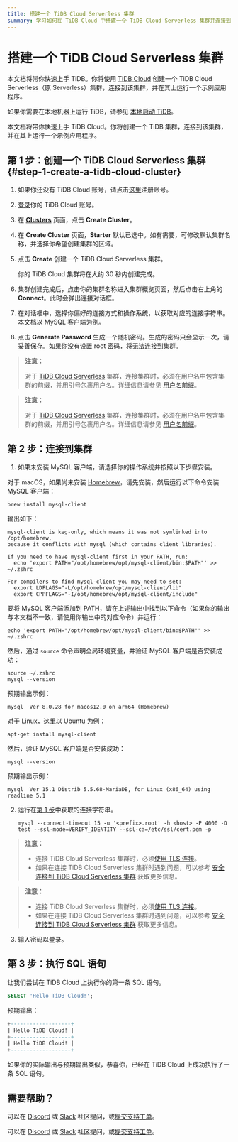 ```yaml
---
title: 搭建一个 TiDB Cloud Serverless 集群
summary: 学习如何在 TiDB Cloud 中搭建一个 TiDB Cloud Serverless 集群并连接到它。
---
```


<!-- markdownlint-disable MD029 -->

# 搭建一个 TiDB Cloud Serverless 集群

<CustomContent platform="tidb">

本文档将带你快速上手 TiDB。你将使用 [TiDB Cloud](https://www.pingcap.com/tidb-cloud) 创建一个 TiDB Cloud Serverless（原 Serverless）集群，连接到该集群，并在其上运行一个示例应用程序。

如果你需要在本地机器上运行 TiDB，请参见 [本地启动 TiDB](/quick-start-with-tidb.md)。

</CustomContent>

<CustomContent platform="tidb-cloud">

本文档将带你快速上手 TiDB Cloud。你将创建一个 TiDB 集群，连接到该集群，并在其上运行一个示例应用程序。

</CustomContent>

## 第 1 步：创建一个 TiDB Cloud Serverless 集群 {#step-1-create-a-tidb-cloud-cluster}

1. 如果你还没有 TiDB Cloud 账号，请点击[这里](https://tidbcloud.com/free-trial)注册账号。

2. [登录](https://tidbcloud.com/)你的 TiDB Cloud 账号。

3. 在 [**Clusters**](https://tidbcloud.com/console/clusters) 页面，点击 **Create Cluster**。

4. 在 **Create Cluster** 页面，**Starter** 默认已选中。如有需要，可修改默认集群名称，并选择你希望创建集群的区域。

5. 点击 **Create** 创建一个 TiDB Cloud Serverless 集群。

    你的 TiDB Cloud 集群将在大约 30 秒内创建完成。

6. 集群创建完成后，点击你的集群名称进入集群概览页面，然后点击右上角的 **Connect**。此时会弹出连接对话框。

7. 在对话框中，选择你偏好的连接方式和操作系统，以获取对应的连接字符串。本文档以 MySQL 客户端为例。

8. 点击 **Generate Password** 生成一个随机密码。生成的密码只会显示一次，请妥善保存。如果你没有设置 root 密码，将无法连接到集群。

<CustomContent platform="tidb">

> **注意：**
>
> 对于 [TiDB Cloud Serverless](https://docs.pingcap.com/tidbcloud/select-cluster-tier#tidb-cloud-serverless) 集群，连接集群时，必须在用户名中包含集群的前缀，并用引号包裹用户名。详细信息请参见 [用户名前缀](https://docs.pingcap.com/tidbcloud/select-cluster-tier#user-name-prefix)。

</CustomContent>

<CustomContent platform="tidb-cloud">

> **注意：**
>
> 对于 [TiDB Cloud Serverless](https://docs.pingcap.com/tidbcloud/select-cluster-tier#tidb-cloud-serverless) 集群，连接集群时，必须在用户名中包含集群的前缀，并用引号包裹用户名。详细信息请参见 [用户名前缀](/tidb-cloud/select-cluster-tier.md#user-name-prefix)。

</CustomContent>

## 第 2 步：连接到集群

1. 如果未安装 MySQL 客户端，请选择你的操作系统并按照以下步骤安装。

<SimpleTab>

<div label="macOS">

对于 macOS，如果尚未安装 [Homebrew](https://brew.sh/index)，请先安装，然后运行以下命令安装 MySQL 客户端：

```shell
brew install mysql-client
```

输出如下：

```
mysql-client is keg-only, which means it was not symlinked into /opt/homebrew,
because it conflicts with mysql (which contains client libraries).

If you need to have mysql-client first in your PATH, run:
  echo 'export PATH="/opt/homebrew/opt/mysql-client/bin:$PATH"' >> ~/.zshrc

For compilers to find mysql-client you may need to set:
  export LDFLAGS="-L/opt/homebrew/opt/mysql-client/lib"
  export CPPFLAGS="-I/opt/homebrew/opt/mysql-client/include"
```

要将 MySQL 客户端添加到 PATH，请在上述输出中找到以下命令（如果你的输出与本文档不一致，请使用你输出中的对应命令）并运行：

```shell
echo 'export PATH="/opt/homebrew/opt/mysql-client/bin:$PATH"' >> ~/.zshrc
```

然后，通过 `source` 命令声明全局环境变量，并验证 MySQL 客户端是否安装成功：

```shell
source ~/.zshrc
mysql --version
```

预期输出示例：

```
mysql  Ver 8.0.28 for macos12.0 on arm64 (Homebrew)
```

</div>

<div label="Linux">

对于 Linux，这里以 Ubuntu 为例：

```shell
apt-get install mysql-client
```

然后，验证 MySQL 客户端是否安装成功：

```shell
mysql --version
```

预期输出示例：

```
mysql  Ver 15.1 Distrib 5.5.68-MariaDB, for Linux (x86_64) using readline 5.1
```

</div>

</SimpleTab>

2. 运行在[第 1 步](#step-1-create-a-tidb-cloud-cluster)中获取的连接字符串。

    
    ```shell
    mysql --connect-timeout 15 -u '<prefix>.root' -h <host> -P 4000 -D test --ssl-mode=VERIFY_IDENTITY --ssl-ca=/etc/ssl/cert.pem -p
    ```

<CustomContent platform="tidb">

> **注意：**
>
> - 连接 TiDB Cloud Serverless 集群时，必须[使用 TLS 连接](https://docs.pingcap.com/tidbcloud/secure-connections-to-serverless-clusters)。
> - 如果在连接 TiDB Cloud Serverless 集群时遇到问题，可以参考 [安全连接到 TiDB Cloud Serverless 集群](https://docs.pingcap.com/tidbcloud/secure-connections-to-serverless-clusters) 获取更多信息。

</CustomContent>

<CustomContent platform="tidb-cloud">

> **注意：**
>
> - 连接 TiDB Cloud Serverless 集群时，必须[使用 TLS 连接](/tidb-cloud/secure-connections-to-serverless-clusters.md)。
> - 如果在连接 TiDB Cloud Serverless 集群时遇到问题，可以参考 [安全连接到 TiDB Cloud Serverless 集群](/tidb-cloud/secure-connections-to-serverless-clusters.md) 获取更多信息。

</CustomContent>

3. 输入密码以登录。

## 第 3 步：执行 SQL 语句

让我们尝试在 TiDB Cloud 上执行你的第一条 SQL 语句。

```sql
SELECT 'Hello TiDB Cloud!';
```

预期输出：

```sql
+-------------------+
| Hello TiDB Cloud! |
+-------------------+
| Hello TiDB Cloud! |
+-------------------+
```

如果你的实际输出与预期输出类似，恭喜你，已经在 TiDB Cloud 上成功执行了一条 SQL 语句。

## 需要帮助？

<CustomContent platform="tidb">

可以在 [Discord](https://discord.gg/DQZ2dy3cuc?utm_source=doc) 或 [Slack](https://slack.tidb.io/invite?team=tidb-community&channel=everyone&ref=pingcap-docs) 社区提问，或[提交支持工单](/support.md)。

</CustomContent>

<CustomContent platform="tidb-cloud">

可以在 [Discord](https://discord.gg/DQZ2dy3cuc?utm_source=doc) 或 [Slack](https://slack.tidb.io/invite?team=tidb-community&channel=everyone&ref=pingcap-docs) 社区提问，或[提交支持工单](https://tidb.support.pingcap.com/)。

</CustomContent>
